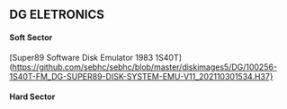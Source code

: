 ## DG ELETRONICS
#### Soft Sector
[Super89 Software Disk Emulator 1983 1S40T](https://github.com/sebhc/sebhc/blob/master/diskimages5/DG/100256-1S40T-FM_DG-SUPER89-DISK-SYSTEM-EMU-V11_202110301534.H37}<br>
#### Hard Sector

